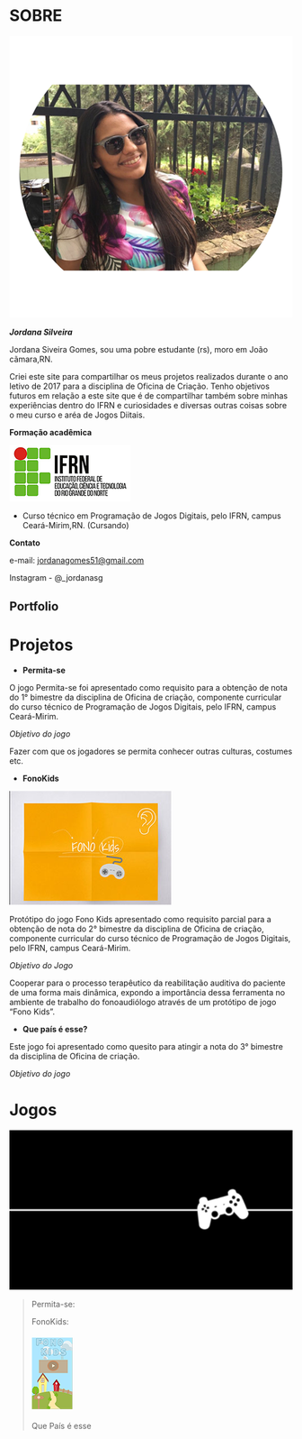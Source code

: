 

# [](SOBRE)SOBRE

![](eu1.png)

**_Jordana Silveira_**
   
Jordana Siveira Gomes, sou uma pobre estudante (rs), moro em João cãmara,RN.
   
Criei este site para compartilhar os meus projetos realizados durante o ano letivo de 2017 para a disciplina de Oficina de Criação. Tenho objetivos futuros em relação a este site que é de compartilhar também sobre minhas experiências dentro do IFRN e curiosidades e diversas outras coisas sobre o meu curso e aréa de Jogos Diitais.


**Formação acadêmica**

![](IFRN4.png)

* Curso técnico em Programação de Jogos Digitais, pelo IFRN, campus Ceará-Mirim,RN. (Cursando)


**Contato**

e-mail: jordanagomes51@gmail.com

Instagram - @_jordanasg

## [](Portfolio)Portfolio



# [](Projetos)Projetos


* **Permita-se**

O jogo Permita-se foi apresentado como requisito para a obtenção de nota do 1° bimestre da disciplina de Oficina de criação, componente curricular do curso técnico de Programação de Jogos Digitais, pelo IFRN, campus Ceará-Mirim.

_Objetivo do jogo_

Fazer com que os jogadores se permita conhecer outras culturas, costumes etc.


*  **FonoKids**

![](fk.jpg)

Protótipo do jogo Fono Kids apresentado como requisito parcial para a obtenção de nota do 2° bimestre da disciplina de Oficina de criação, componente curricular do curso técnico de Programação de Jogos Digitais, pelo IFRN, campus Ceará-Mirim.

_Objetivo do Jogo_

Cooperar para o processo terapêutico da reabilitação auditiva do paciente de uma forma mais dinâmica, expondo a importância dessa ferramenta no ambiente de trabalho do fonoaudiólogo através de um protótipo de jogo “Fono Kids”.

*  **Que país é esse?**

Este jogo foi apresentado como quesito para atingir a nota do 3° bimestre da disciplina de Oficina de criação.


_Objetivo do jogo_


# [](Jogos)Jogos


![](game.png)


> Permita-se:
>
>
> FonoKids:
> #### [![FonoKids](telafk.png)](Jordanag.github.io/FonoKids2/)
> Que País é esse 








